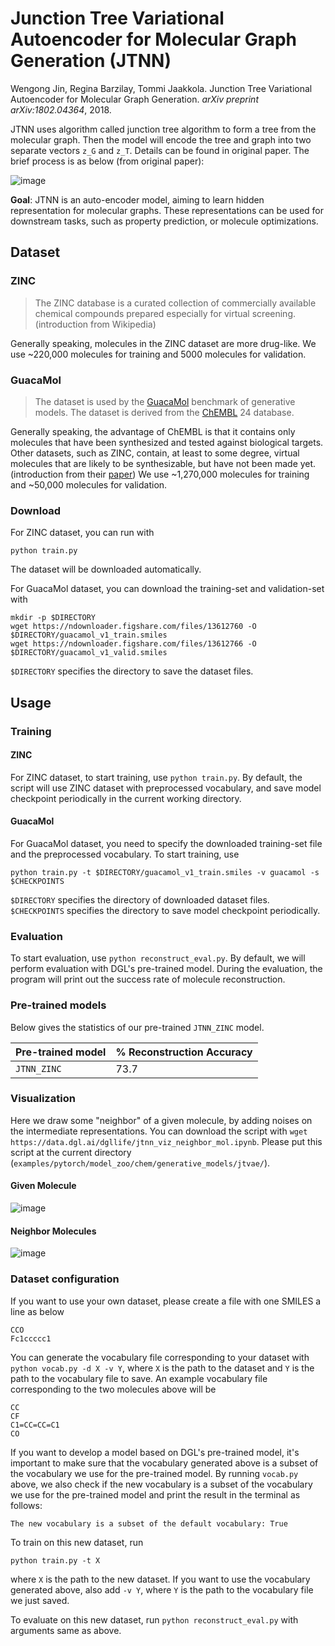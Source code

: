 # Junction Tree Variational Autoencoder for Molecular Graph Generation (JTNN)

Wengong Jin, Regina Barzilay, Tommi Jaakkola. 
Junction Tree Variational Autoencoder for Molecular Graph Generation. 
*arXiv preprint arXiv:1802.04364*, 2018.

JTNN uses algorithm called junction tree algorithm to form a tree from the molecular graph. 
Then the model will encode the tree and graph into two separate vectors `z_G` and `z_T`. Details can
be found in original paper. The brief process is as below (from original paper): 

![image](https://user-images.githubusercontent.com/8686776/63677300-3fb6d980-c81f-11e9-8a65-57c8b03aaf52.png)

**Goal**: JTNN is an auto-encoder model, aiming to learn hidden representation for molecular graphs. 
These representations can be used for downstream tasks, such as property prediction, or molecule optimizations.

## Dataset

### ZINC

> The ZINC database is a curated collection of commercially available chemical compounds 
prepared especially for virtual screening. (introduction from Wikipedia)

Generally speaking, molecules in the ZINC dataset are more drug-like. We use ~220,000 
molecules for training and 5000 molecules for validation. 

### GuacaMol

> The dataset is used by the [GuacaMol](https://github.com/BenevolentAI/guacamol) benchmark of generative models.  The dataset is derived from the [ChEMBL](https://www.ebi.ac.uk/chembl/) 24 database.

Generally speaking, the advantage of ChEMBL is that it contains only molecules that have been synthesized and
tested against biological targets. Other datasets, such as ZINC, contain, at least to some
degree, virtual molecules that are likely to be synthesizable, but have not been made yet. (introduction from their [paper](https://arxiv.org/abs/1811.09621)) 
We use ~1,270,000 molecules for training and ~50,000 molecules for validation.

### Download
For ZINC dataset, you can run with
```
python train.py
```
The dataset will be downloaded automatically. 

For GuacaMol dataset, you can download the training-set and validation-set with 
```
mkdir -p $DIRECTORY
wget https://ndownloader.figshare.com/files/13612760 -O $DIRECTORY/guacamol_v1_train.smiles
wget https://ndownloader.figshare.com/files/13612766 -O $DIRECTORY/guacamol_v1_valid.smiles
``` 
`$DIRECTORY` specifies the directory to save the dataset files.

## Usage

### Training
#### ZINC
For ZINC dataset, to start training, use `python train.py`. By default, the script will use ZINC dataset
 with preprocessed vocabulary, and save model checkpoint periodically in the current working directory. 
 
#### GuacaMol
For GuacaMol dataset, you need to specify the downloaded training-set file and the preprocessed vocabulary. To start training, use
```
python train.py -t $DIRECTORY/guacamol_v1_train.smiles -v guacamol -s $CHECKPOINTS
```
`$DIRECTORY` specifies the directory of downloaded dataset files.  
`$CHECKPOINTS` specifies the directory to save model checkpoint periodically. 


### Evaluation

To start evaluation, use `python reconstruct_eval.py`. By default, we will perform evaluation with 
DGL's pre-trained model. During the evaluation, the program will print out the success rate of 
molecule reconstruction.

### Pre-trained models

Below gives the statistics of our pre-trained `JTNN_ZINC` model. 

| Pre-trained model  | % Reconstruction Accuracy
| ------------------ | -------
| `JTNN_ZINC`        |  73.7             

### Visualization

Here we draw some "neighbor" of a given molecule, by adding noises on the intermediate representations. 
You can download the script with `wget https://data.dgl.ai/dgllife/jtnn_viz_neighbor_mol.ipynb`. 
Please put this script at the current directory (`examples/pytorch/model_zoo/chem/generative_models/jtvae/`).

#### Given Molecule
![image](https://user-images.githubusercontent.com/8686776/63773593-0d37da00-c90e-11e9-8933-0abca4b430db.png)
#### Neighbor Molecules
![image](https://user-images.githubusercontent.com/8686776/63773602-1163f780-c90e-11e9-8341-5122dc0d0c82.png)

### Dataset configuration

If you want to use your own dataset, please create a file with one SMILES a line as below

```
CCO
Fc1ccccc1
```

You can generate the vocabulary file corresponding to your dataset with `python vocab.py -d X -v Y`, where `X` 
is the path to the dataset and `Y` is the path to the vocabulary file to save. An example vocabulary file 
corresponding to the two molecules above will be

```
CC
CF
C1=CC=CC=C1
CO
```

If you want to develop a model based on DGL's pre-trained model, it's important to make sure that the vocabulary 
generated above is a subset of the vocabulary we use for the pre-trained model. By running `vocab.py` above, we 
also check if the new vocabulary is a subset of the vocabulary we use for the pre-trained model and print the 
result in the terminal as follows:

```
The new vocabulary is a subset of the default vocabulary: True
```

To train on this new dataset, run

```
python train.py -t X
```

where `X` is the path to the new dataset. If you want to use the vocabulary generated above, also add `-v Y`, where 
`Y` is the path to the vocabulary file we just saved.

To evaluate on this new dataset, run `python reconstruct_eval.py` with arguments same as above.
